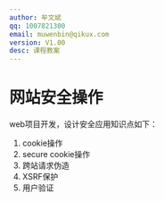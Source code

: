 ```yaml
---
author: 牟文斌
qq: 1007821300
email: muwenbin@qikux.com
version: V1.00
desc: 课程教案
---
```


# 网站安全操作

web项目开发，设计安全应用知识点如下：

1. cookie操作
2. secure cookie操作
3. 跨站请求伪造
4. XSRF保护
5. 用户验证

